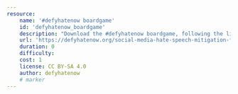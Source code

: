```yaml
---
resource:
    name: '#defyhatenow boardgame'
    id: 'defyhatenow_boardgame'      
    description: "Download the #defyhatenow boardgame, following the link prepared by the source-button"
    url: 'https://defyhatenow.org/social-media-hate-speech-mitigation-field-guide-v2-cameroon/'
    duration: 0    
    difficulty:     
    cost: 1       
    license: CC BY-SA 4.0
    author: defyhatenow
    # marker
---
```

